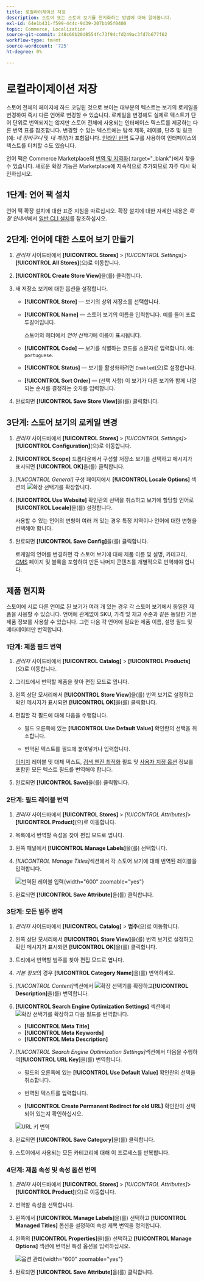 ```yaml
---
title: 로컬라이제이션 저장
description: 스토어 또는 스토어 보기를 현지화하는 방법에 대해 알아봅니다.
exl-id: 64e1b431-f599-444c-9d39-207bb95f0400
topic: Commerce, Localization
source-git-commit: 248c60b20d8554fc73f94cfd249ac3fd7b677f62
workflow-type: tm+mt
source-wordcount: '725'
ht-degree: 0%

---
```


# 로컬라이제이션 저장

스토어 전체의 페이지에 하드 코딩된 것으로 보이는 대부분의 텍스트는 보기의 로케일을 변경하여 즉시 다른 언어로 변경할 수 있습니다. 로케일을 변경해도 실제로 텍스트가 단어 단위로 번역되지는 않지만 스토어 전체에 사용되는 인터페이스 텍스트를 제공하는 다른 번역 표를 참조합니다. 변경할 수 있는 텍스트에는 탐색 제목, 레이블, 단추 및 링크(예: _내 장바구니_ 및 _내 계정_)가 포함됩니다. [인라인 번역](../configuration-reference/advanced/developer.md) 도구를 사용하여 인터페이스의 텍스트를 터치할 수도 있습니다.

언어 팩은 Commerce Marketplace의 [번역 및 지역화][1]{:target="_blank"}에서 찾을 수 있습니다. 새로운 확장 기능은 Marketplace에 지속적으로 추가되므로 자주 다시 확인하십시오.

## 1단계: 언어 팩 설치

언어 팩 확장 설치에 대한 표준 지침을 따르십시오. 확장 설치에 대한 자세한 내용은 _확장 안내서_&#x200B;에서 [일반 CLI 설치][2]를 참조하십시오.

## 2단계: 언어에 대한 스토어 보기 만들기

1. _관리자_ 사이드바에서 **[!UICONTROL Stores]** > _[!UICONTROL Settings]_>**[!UICONTROL All Stores]**(으)로 이동합니다.

1. **[!UICONTROL Create Store View]**&#x200B;을(를) 클릭합니다.

1. 새 저장소 보기에 대한 옵션을 설정합니다.

   - **[!UICONTROL Store]** — 보기의 상위 저장소를 선택합니다.

   - **[!UICONTROL Name]** — 스토어 보기의 이름을 입력합니다. 예를 들어 포르투갈어입니다.

     스토어의 헤더에서 _언어 선택기_&#x200B;에 이름이 표시됩니다.

   - **[!UICONTROL Code]** — 보기를 식별하는 코드를 소문자로 입력합니다. 예: `portuguese`.

   - **[!UICONTROL Status]** — 보기를 활성화하려면 `Enabled`(으)로 설정합니다.

   - **[!UICONTROL Sort Order]** — (선택 사항) 이 보기가 다른 보기와 함께 나열되는 순서를 결정하는 숫자를 입력합니다.

1. 완료되면 **[!UICONTROL Save Store View]**&#x200B;을(를) 클릭합니다.

## 3단계: 스토어 보기의 로케일 변경

1. _관리자_ 사이드바에서 **[!UICONTROL Stores]** > _[!UICONTROL Settings]_>**[!UICONTROL Configuration]**(으)로 이동합니다.

1. **[!UICONTROL Scope]** 드롭다운에서 구성할 저장소 보기를 선택하고 메시지가 표시되면 **[!UICONTROL OK]**&#x200B;을(를) 클릭합니다.

1. *[!UICONTROL General]* 구성 페이지에서 **[!UICONTROL Locale Options]** 섹션의 ![확장 선택기](../assets/icon-display-expand.png)를 확장합니다.

1. **[!UICONTROL Use Website]** 확인란의 선택을 취소하고 보기에 할당할 언어로 **[!UICONTROL Locale]**&#x200B;을(를) 설정합니다.

   사용할 수 있는 언어의 변형이 여러 개 있는 경우 특정 지역이나 언어에 대한 변형을 선택해야 합니다.

1. 완료되면 **[!UICONTROL Save Config]**&#x200B;을(를) 클릭합니다.

   로케일의 언어를 변경하면 각 스토어 보기에 대해 제품 이름 및 설명, 카테고리, [CMS](../content-design/page-translate.md) 페이지 및 블록을 포함하여 만든 나머지 콘텐츠를 개별적으로 번역해야 합니다.

## 제품 현지화

스토어에 서로 다른 언어로 된 보기가 여러 개 있는 경우 각 스토어 보기에서 동일한 제품을 사용할 수 있습니다. 언어에 관계없이 SKU, 가격 및 재고 수준과 같은 동일한 기본 제품 정보를 사용할 수 있습니다. 그런 다음 각 언어에 필요한 제품 이름, 설명 필드 및 메타데이터만 번역합니다.

### 1단계: 제품 필드 번역

1. _관리자_ 사이드바에서 **[!UICONTROL Catalog]** > **[!UICONTROL Products]**(으)로 이동합니다.

1. 그리드에서 번역할 제품을 찾아 편집 모드로 엽니다.

1. 왼쪽 상단 모서리에서 **[!UICONTROL Store View]**&#x200B;을(를) 번역 보기로 설정하고 확인 메시지가 표시되면 **[!UICONTROL OK]**&#x200B;을(를) 클릭합니다.

1. 편집할 각 필드에 대해 다음을 수행합니다.

   - 필드 오른쪽에 있는 **[!UICONTROL Use Default Value]** 확인란의 선택을 취소합니다.

   - 번역된 텍스트를 필드에 붙여넣거나 입력합니다.

   [이미지](../catalog/catalog-images-video.md) 레이블 및 대체 텍스트, [검색 엔진 최적화](../catalog/product-search-engine-optimization.md) 필드 및 [사용자 지정 옵션](../catalog/settings-advanced-custom-options.md) 정보를 포함한 모든 텍스트 필드를 번역해야 합니다.

1. 완료되면 **[!UICONTROL Save]**&#x200B;을(를) 클릭합니다.

### 2단계: 필드 레이블 번역

1. _관리자_ 사이드바에서 **[!UICONTROL Stores]** > _[!UICONTROL Attributes]_>**[!UICONTROL Product]**(으)로 이동합니다.

1. 목록에서 번역할 속성을 찾아 편집 모드로 엽니다.

1. 왼쪽 패널에서 **[!UICONTROL Manage Labels]**&#x200B;을(를) 선택합니다.

1. _[!UICONTROL Manage Titles]_&#x200B;섹션에서 각 스토어 보기에 대해 번역된 레이블을 입력합니다.

   ![번역된 레이블 입력](./assets/product-attribute-labels-translate.png){width="600" zoomable="yes"}

1. 완료되면 **[!UICONTROL Save Attribute]**&#x200B;을(를) 클릭합니다.

### 3단계: 모든 범주 번역

1. _관리자_ 사이드바에서 **[!UICONTROL Catalog]** > **범주**(으)로 이동합니다.

1. 왼쪽 상단 모서리에서 **[!UICONTROL Store View]**&#x200B;을(를) 번역 보기로 설정하고 확인 메시지가 표시되면 **[!UICONTROL OK]**&#x200B;을(를) 클릭합니다.

1. 트리에서 번역할 범주를 찾아 편집 모드로 엽니다.

1. _기본 정보_&#x200B;의 경우 **[!UICONTROL Category Name]**&#x200B;을(를) 번역하세요.

1. _[!UICONTROL Content]_&#x200B;섹션에서 ![확장 선택기](../assets/icon-display-expand.png)를 확장하고&#x200B;**[!UICONTROL Description]**&#x200B;을(를) 번역합니다.

1. **[!UICONTROL Search Engine Optimization Settings]** 섹션에서 ![확장 선택기](../assets/icon-display-expand.png)를 확장하고 다음 필드를 번역합니다.

   - **[!UICONTROL Meta Title]**
   - **[!UICONTROL Meta Keywords]**
   - **[!UICONTROL Meta Description]**

1. _[!UICONTROL Search Engine Optimization Settings]_&#x200B;섹션에서 다음을 수행하여&#x200B;**[!UICONTROL URL Key]**&#x200B;을(를) 번역합니다.

   - 필드의 오른쪽에 있는 **[!UICONTROL Use Default Value]** 확인란의 선택을 취소합니다.

   - 번역된 텍스트를 입력합니다.

   - **[!UICONTROL Create Permanent Redirect for old URL]** 확인란이 선택되어 있는지 확인하십시오.

   ![URL 키 번역](./assets/category-translate-url-key.png)

1. 완료되면 **[!UICONTROL Save Category]**&#x200B;을(를) 클릭합니다.

1. 스토어에서 사용되는 모든 카테고리에 대해 이 프로세스를 반복합니다.

### 4단계: 제품 속성 및 속성 옵션 번역

1. _관리자_ 사이드바에서 **[!UICONTROL Stores]** > _[!UICONTROL Attributes]_>**[!UICONTROL Product]**(으)로 이동합니다.

1. 번역할 속성을 선택합니다.

1. 왼쪽에서 **[!UICONTROL Manage Labels]**&#x200B;을(를) 선택하고 **[!UICONTROL Managed Titles]** 옵션을 설정하여 속성 제목 번역을 정의합니다.

1. 왼쪽의 **[!UICONTROL Properties]**&#x200B;을(를) 선택하고 **[!UICONTROL Manage Options]** 섹션에 번역된 특성 옵션을 입력하십시오.

   ![옵션 관리](./assets/manage-option-tab.png){width="600" zoomable="yes"}

1. 완료되면 **[!UICONTROL Save Attribute]**&#x200B;을(를) 클릭합니다.


[1]: https://marketplace.magento.com/extensions/content-customizations/translations-localization.html
[2]: https://experienceleague.adobe.com/docs/commerce-operations/installation-guide/tutorials/extensions.html?lang=ko
